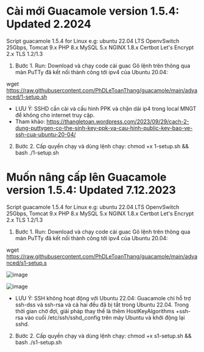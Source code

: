 # Cài mới Guacamole version 1.5.4: Updated 2.2024
Script guacamole 1.5.4 for Linux e.g: ubuntu 22.04 LTS OpenvSwitch 25Gbps, Tomcat 9.x PHP 8.x MySQL 5.x NGINX 1.8.x Certbot Let's Encrypt 2.x TLS 1.2/1.3

1. Bước 1. Run: Download và chạy code cài guac Gõ lệnh trên thông qua màn PuTTy đã kết nối thành công tới ipv4 của Ubuntu 20.04:
   
wget https://raw.githubusercontent.com/PhDLeToanThang/guacamole/main/advanced/1-setup.sh

- LƯU Ý: SSHD cần cài và cấu hình PPK và chặn dải ip4 trong local MNGT để không cho internet truy cập.
- Tham khảo: https://thangletoan.wordpress.com/2023/09/29/cach-2-dung-puttygen-co-the-sinh-key-ppk-va-cau-hinh-public-key-bao-ve-ssh-cua-ubuntu-20-04/ 

2. Bước 2. Cấp quyền chạy và dùng lệnh chạy: 
chmod +x 1-setup.sh && bash ./1-setup.sh


# Muốn nâng cấp lên Guacamole version 1.5.4: Updated 7.12.2023
Script guacamole 1.5.4 for Linux e.g: ubuntu 22.04 LTS OpenvSwitch 25Gbps, Tomcat 9.x PHP 8.x MySQL 5.x NGINX 1.8.x Certbot Let's Encrypt 2.x TLS 1.2/1.3

1. Bước 1. Run: Download và chạy code cài guac Gõ lệnh trên thông qua màn PuTTy đã kết nối thành công tới ipv4 của Ubuntu 20.04:
   
wget https://raw.githubusercontent.com/PhDLeToanThang/guacamole/main/advanced/s1-setup.s

![image](https://github.com/PhDLeToanThang/guacamole/assets/106635733/e4dd4678-65d8-44d1-be4e-da97a5c0de9d)

![image](https://github.com/PhDLeToanThang/guacamole/assets/106635733/b12004e7-1bcb-4ef5-9f89-a5c6b20216f3)

- LƯU Ý: SSH không hoạt động với Ubuntu 22.04:
Guacamole chỉ hỗ trợ ssh-dss và ssh-rsa và cả hai đều đã bị tắt trong Ubuntu 22.04.
Trong thời gian chờ đợi, giải pháp thay thế là thêm HostKeyAlgorithms +ssh-rsa vào cuối /etc/ssh/sshd_config trên máy Ubuntu và khởi động lại sshd.

2. Bước 2. Cấp quyền chạy và dùng lệnh chạy: 
chmod +x s1-setup.sh && bash ./s1-setup.sh
